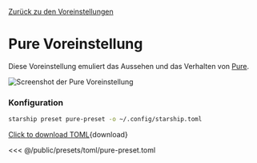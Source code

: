 [Zurück zu den Voreinstellungen](./#pure-prompt)

# Pure Voreinstellung

Diese Voreinstellung emuliert das Aussehen und das Verhalten von [Pure](https://github.com/sindresorhus/pure).

![Screenshot der Pure Voreinstellung](/presets/img/pure-preset.png)

### Konfiguration

```sh
starship preset pure-preset -o ~/.config/starship.toml
```

[Click to download TOML](/presets/toml/pure-preset.toml){download}

<<< @/public/presets/toml/pure-preset.toml
